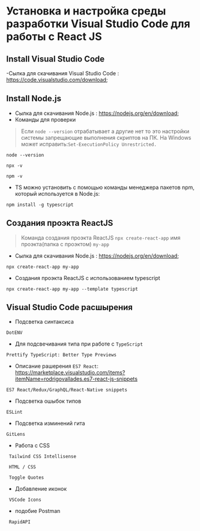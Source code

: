 # Установка и настройка среды разработки Visual Studio Code для работы с React JS

## Install Visual Studio Code
-Сылка для скачивания Visual Studio Code : https://code.visualstudio.com/download;
## Install Node.js
- Сылка для скачивания Node.js : https://nodejs.org/en/download;
- Команды для проверки 
 > Если `node --version` отрабатывает а другие нет то это настройки системы запрещающие выполнения скриптов на ПК. На Windows  может исправить:`Set-ExecutionPolicy Unrestricted.`

```
node --version
```
```
npx -v
```
```
npm -v
```
 - TS можно установить с помощью команды менеджера пакетов npm, который используется в Node.js:
```
npm install -g typescript
```

## Создания проэкта ReactJS
> Команда создания проэкта ReactJS `npx create-react-app` имя проэкта(папка с проэктом) `my-app `
- Сылка для скачивания Node.js : https://nodejs.org/en/download;
```
npx create-react-app my-app 
```
- Создания проэкта ReactJS с использованием typescript
```
npx create-react-app my-app --template typescript
```
## Visual Studio Code расшырения
- Подсветка синтаксиса
```
DotENV
```
 - Для подсвечивания типа при работе с  `TypeScript`
```
Prettify TypeScript: Better Type Previews
```
 - Описание рашерения `ES7 React`: https://marketplace.visualstudio.com/items?itemName=rodrigovallades.es7-react-js-snippets
```
ES7 React/Redux/GraphQL/React-Native snippets
```
 - Подсветка ошыбок типов
```
ESLint
```
- Подсветка изминений гита
```
GitLens
```
- Работа с CSS
```
 Tailwind CSS Intellisense
```
```
 HTML / CSS
```
```
 Toggle Quotes
```
- Добавление иконок
```
 VSCode Icons
```
- подобие Postman 
```
 RapidAPI
```

